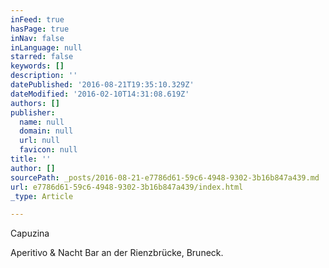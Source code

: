 ```yaml
---
inFeed: true
hasPage: true
inNav: false
inLanguage: null
starred: false
keywords: []
description: ''
datePublished: '2016-08-21T19:35:10.329Z'
dateModified: '2016-02-10T14:31:08.619Z'
authors: []
publisher:
  name: null
  domain: null
  url: null
  favicon: null
title: ''
author: []
sourcePath: _posts/2016-08-21-e7786d61-59c6-4948-9302-3b16b847a439.md
url: e7786d61-59c6-4948-9302-3b16b847a439/index.html
_type: Article

---
```

Capuzina

Aperitivo & Nacht Bar an der Rienzbrücke, Bruneck.